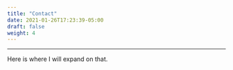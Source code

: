 ```yaml
---
title: "Contact"
date: 2021-01-26T17:23:39-05:00
draft: false
weight: 4
---
```


---



<!--more-->

Here is where I will expand on that.



